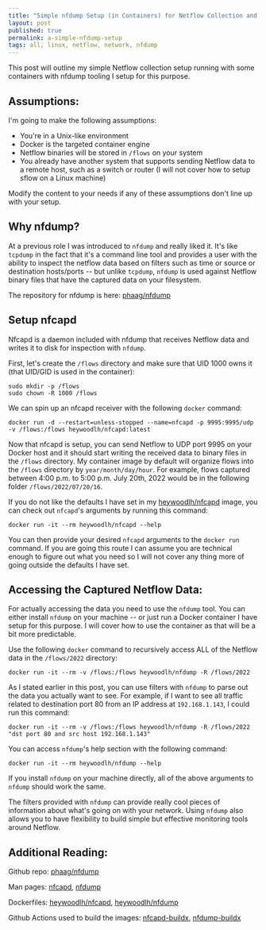 ```yaml
---
title: "Simple nfdump Setup (in Containers) for Netflow Collection and Analysis"
layout: post
published: true
permalink: a-simple-nfdump-setup
tags: all, linux, netflow, network, nfdump
---
```


This post will outline my simple Netflow collection setup running with some containers with nfdump tooling I setup for this purpose.

## Assumptions:

I'm going to make the following assumptions: 
- You're in a Unix-like environment
- Docker is the targeted container engine
- Netflow binaries will be stored in `/flows` on your system
- You already have another system that supports sending Netflow data to a remote host, such as a switch or router (I will not cover how to setup sflow on a Linux machine)

Modify the content to your needs if any of these assumptions don't line up with your setup.

## Why nfdump?

At a previous role I was introduced to `nfdump` and really liked it. It's like `tcpdump` in the fact that it's a command line tool and provides a user with the ability to inspect the netflow data based on filters such as time or source or destination hosts/ports -- but unlike `tcpdump`, `nfdump` is used against Netflow binary files that have the captured data on your filesystem. 

The repository for nfdump is here: [phaag/nfdump](https://github.com/phaag/nfdump)

## Setup nfcapd 

Nfcapd is a daemon included with nfdump that receives Netflow data and writes it to disk for inspection with `nfdump`. 

First, let's create the `/flows` directory and make sure that UID 1000 owns it (that UID/GID is used in the container):

```
sudo mkdir -p /flows
sudo chown -R 1000 /flows
```

We can spin up an nfcapd receiver with the following `docker` command:

```
docker run -d --restart=unless-stopped --name=nfcapd -p 9995:9995/udp -v /flows:/flows heywoodlh/nfcapd:latest
```

Now that nfcapd is setup, you can send Netflow to UDP port 9995 on your Docker host and it should start writing the received data to binary files in the `/flows` directory. My container image by default will organize flows into the `/flows` directory by `year/month/day/hour`. For example, flows captured between 4:00 p.m. to 5:00 p.m. July 20th, 2022 would be in the following folder `/flows/2022/07/20/16`.

If you do not like the defaults I have set in my [heywoodlh/nfcapd](https://hub.docker.com/r/heywoodlh/nfcapd) image, you can check out `nfcapd`'s arguments by running this command:

```
docker run -it --rm heywoodlh/nfcapd --help
```

You can then provide your desired `nfcapd` arguments to the `docker run` command. If you are going this route I can assume you are technical enough to figure out what you need so I will not cover any thing more of going outside the defaults I have set.

## Accessing the Captured Netflow Data:

For actually accessing the data you need to use the `nfdump` tool. You can either install `nfdump` on your machine -- or just run a Docker container I have setup for this purpose. I will cover how to use the container as that will be a bit more predictable.

Use the following `docker` command to recursively access ALL of the Netflow data in the `/flows/2022` directory:

```
docker run -it --rm -v /flows:/flows heywoodlh/nfdump -R /flows/2022
```

As I stated earlier in this post, you can use filters with `nfdump` to parse out the data you actually want to see. For example, if I want to see all traffic related to destination port 80 from an IP address at `192.168.1.143`, I could run this command:

```
docker run -it --rm -v /flows:/flows heywoodlh/nfdump -R /flows/2022 "dst port 80 and src host 192.168.1.143"
```

You can access `nfdump`'s help section with the following command:

```
docker run -it --rm heywoodlh/nfdump --help
```

If you install `nfdump` on your machine directly, all of the above arguments to `nfdump` should work the same. 

The filters provided with `nfdump` can provide really cool pieces of information about what's going on with your network. Using `nfdump` also allows you to have flexibility to build simple but effective monitoring tools around Netflow.

## Additional Reading:

Github repo: [phaag/nfdump](https://github.com/phaag/nfdump)

Man pages: [nfcapd](https://manpages.ubuntu.com/manpages/jammy/man1/nfcapd.1.html), [nfdump](https://manpages.ubuntu.com/manpages/jammy/man1/nfdump.1.html)

Dockerfiles: [heywoodlh/nfcapd](https://github.com/heywoodlh/dockerfiles/blob/master/nfcapd/Dockerfile), [heywoodlh/nfdump](https://github.com/heywoodlh/dockerfiles/blob/master/nfdump/Dockerfile)

Github Actions used to build the images: [nfcapd-buildx](https://github.com/heywoodlh/actions/blob/master/.github/workflows/nfcapd-buildx.yml), [nfdump-buildx](https://github.com/heywoodlh/actions/blob/master/.github/workflows/nfdump-buildx.yml)

